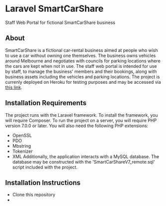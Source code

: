 # Laravel SmartCarShare
Staff Web Portal for fictional SmartCarShare business

## About
SmartCarShare is a fictional car-rental business aimed at people who wish to use a car without owning one themselves. The business owns vehicles around Melbourne and negotiates with councils for parking locations where the cars are kept when not in use.
The staff web portal is intended for use by staff, to manage the business' members and their bookings, along with business assets including the vehicles and parking locations.
The project is currenly deployed on Heroku for testing purposes and may be accessed via [this link](http://smartcarshare-thing.herokuapp.com).

## Installation Requirements
The project runs with the Laravel framework. To install the framework, you will require Composer.
To run the project on a server, you will require PHP version 7.0.0 or later. You will also need the following PHP extensions:
* OpenSSL
* PDO
* Mbstring
* Tokenizer
* XML
Additionally, the application interacts with a MySQL database. The database may be constructed with the 'SmartCarShareV7_remote.sql' script included with the project.

## Installation Instructions
* Clone this repository
* 
